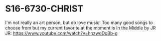 # S16-6730-CHRIST
I'm not really an art person, but do love music! Too many good songs to choose from but my current favorite at the moment is In the Middle by JR JR: https://www.youtube.com/watch?v=hnzwoDoBb-g